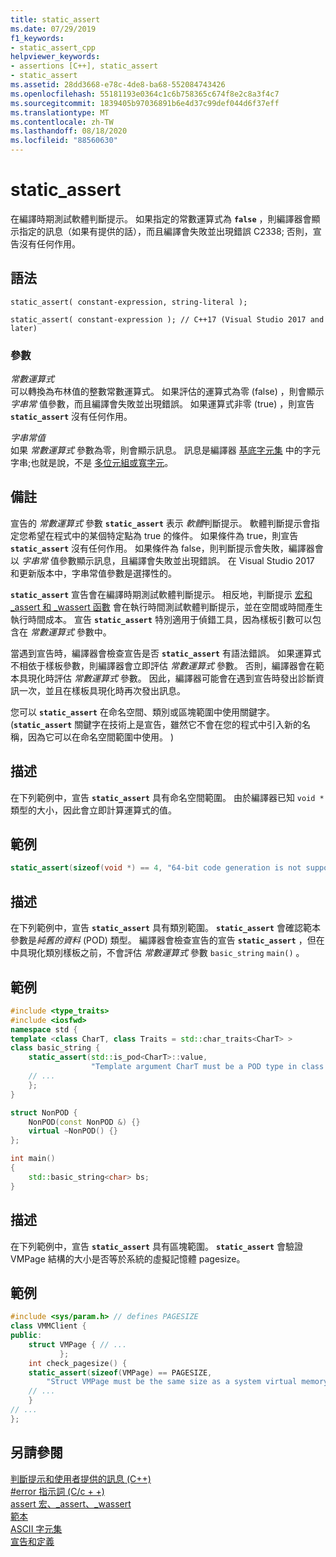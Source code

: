 ```yaml
---
title: static_assert
ms.date: 07/29/2019
f1_keywords:
- static_assert_cpp
helpviewer_keywords:
- assertions [C++], static_assert
- static_assert
ms.assetid: 28dd3668-e78c-4de8-ba68-552084743426
ms.openlocfilehash: 55181193e0364c1c6b758365c674f8e2c8a3f4c7
ms.sourcegitcommit: 1839405b97036891b6e4d37c99def044d6f37eff
ms.translationtype: MT
ms.contentlocale: zh-TW
ms.lasthandoff: 08/18/2020
ms.locfileid: "88560630"
---
```

# <a name="static_assert"></a>static_assert

在編譯時期測試軟體判斷提示。 如果指定的常數運算式為 **`false`** ，則編譯器會顯示指定的訊息（如果有提供的話），而且編譯會失敗並出現錯誤 C2338; 否則，宣告沒有任何作用。

## <a name="syntax"></a>語法

```
static_assert( constant-expression, string-literal );

static_assert( constant-expression ); // C++17 (Visual Studio 2017 and later)
```

### <a name="parameters"></a>參數

*常數運算式*\
可以轉換為布林值的整數常數運算式。 如果評估的運算式為零 (false) ，則會顯示 *字串常* 值參數，而且編譯會失敗並出現錯誤。 如果運算式非零 (true) ，則宣告 **`static_assert`** 沒有任何作用。

*字串常值*\
如果 *常數運算式* 參數為零，則會顯示訊息。 訊息是編譯器 [基底字元集](../c-language/ascii-character-set.md) 中的字元字串;也就是說，不是 [多位元組或寬字元](../c-language/multibyte-and-wide-characters.md)。

## <a name="remarks"></a>備註

宣告的 *常數運算式* 參數 **`static_assert`** 表示 *軟體*判斷提示。 軟體判斷提示會指定您希望在程式中的某個特定點為 true 的條件。 如果條件為 true，則宣告 **`static_assert`** 沒有任何作用。 如果條件為 false，則判斷提示會失敗，編譯器會以 *字串常* 值參數顯示訊息，且編譯會失敗並出現錯誤。 在 Visual Studio 2017 和更新版本中，字串常值參數是選擇性的。

**`static_assert`** 宣告會在編譯時期測試軟體判斷提示。 相反地，判斷提示 [宏和 _assert 和 _wassert 函數](../c-runtime-library/reference/assert-macro-assert-wassert.md) 會在執行時間測試軟體判斷提示，並在空間或時間產生執行時間成本。 宣告 **`static_assert`** 特別適用于偵錯工具，因為樣板引數可以包含在 *常數運算式* 參數中。

當遇到宣告時，編譯器會檢查宣告是否 **`static_assert`** 有語法錯誤。 如果運算式不相依于樣板參數，則編譯器會立即評估 *常數運算式* 參數。 否則，編譯器會在範本具現化時評估 *常數運算式* 參數。 因此，編譯器可能會在遇到宣告時發出診斷資訊一次，並且在樣板具現化時再次發出訊息。

您可以 **`static_assert`** 在命名空間、類別或區塊範圍中使用關鍵字。  (**`static_assert`** 關鍵字在技術上是宣告，雖然它不會在您的程式中引入新的名稱，因為它可以在命名空間範圍中使用。 ) 

## <a name="description"></a>描述

在下列範例中，宣告 **`static_assert`** 具有命名空間範圍。 由於編譯器已知 `void *` 類型的大小，因此會立即計算運算式的值。

## <a name="example"></a>範例

```cpp
static_assert(sizeof(void *) == 4, "64-bit code generation is not supported.");
```

## <a name="description"></a>描述

在下列範例中，宣告 **`static_assert`** 具有類別範圍。 **`static_assert`** 會確認範本參數是*純舊的資料* (POD) 類型。 編譯器會檢查宣告的宣告 **`static_assert`** ，但在中具現化類別樣板之前，不會評估 *常數運算式* 參數 `basic_string` `main()` 。

## <a name="example"></a>範例

```cpp
#include <type_traits>
#include <iosfwd>
namespace std {
template <class CharT, class Traits = std::char_traits<CharT> >
class basic_string {
    static_assert(std::is_pod<CharT>::value,
                  "Template argument CharT must be a POD type in class template basic_string");
    // ...
    };
}

struct NonPOD {
    NonPOD(const NonPOD &) {}
    virtual ~NonPOD() {}
};

int main()
{
    std::basic_string<char> bs;
}
```

## <a name="description"></a>描述

在下列範例中，宣告 **`static_assert`** 具有區塊範圍。 **`static_assert`** 會驗證 VMPage 結構的大小是否等於系統的虛擬記憶體 pagesize。

## <a name="example"></a>範例

```cpp
#include <sys/param.h> // defines PAGESIZE
class VMMClient {
public:
    struct VMPage { // ...
           };
    int check_pagesize() {
    static_assert(sizeof(VMPage) == PAGESIZE,
        "Struct VMPage must be the same size as a system virtual memory page.");
    // ...
    }
// ...
};
```

## <a name="see-also"></a>另請參閱

[判斷提示和使用者提供的訊息 (C++)](../cpp/assertion-and-user-supplied-messages-cpp.md)<br/>
[#error 指示詞 (C/c + +) ](../preprocessor/hash-error-directive-c-cpp.md)<br/>
[assert 宏、_assert、_wassert](../c-runtime-library/reference/assert-macro-assert-wassert.md)<br/>
[範本](../cpp/templates-cpp.md)<br/>
[ASCII 字元集](../c-language/ascii-character-set.md)<br/>
[宣告和定義](declarations-and-definitions-cpp.md)
